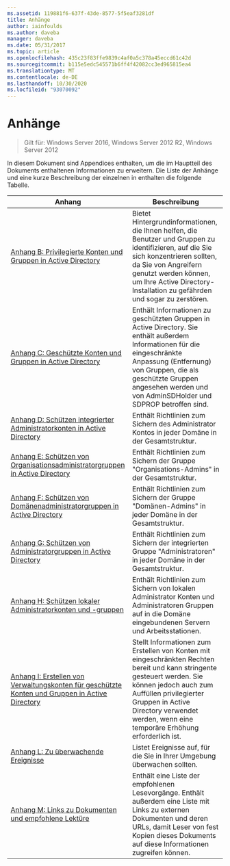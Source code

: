 ```yaml
---
ms.assetid: 119881f6-637f-43de-8577-5f5eaf3281df
title: Anhänge
author: iainfoulds
ms.author: daveba
manager: daveba
ms.date: 05/31/2017
ms.topic: article
ms.openlocfilehash: 435c23f83ffe9839c4af0a5c378a45eccd61c42d
ms.sourcegitcommit: b115e5edc545571b6ff4f42082cc3ed965815ea4
ms.translationtype: MT
ms.contentlocale: de-DE
ms.lasthandoff: 10/30/2020
ms.locfileid: "93070092"
---
```

# <a name="appendices"></a>Anhänge

>Gilt für: Windows Server 2016, Windows Server 2012 R2, Windows Server 2012

In diesem Dokument sind Appendices enthalten, um die im Hauptteil des Dokuments enthaltenen Informationen zu erweitern. Die Liste der Anhänge und eine kurze Beschreibung der einzelnen in enthalten die folgende Tabelle.


|**Anhang**|**Beschreibung**|
| --- | --- |
|[Anhang B: Privilegierte Konten und Gruppen in Active Directory](../../../ad-ds/plan/security-best-practices/Appendix-B--Privileged-Accounts-and-Groups-in-Active-Directory.md)|Bietet Hintergrundinformationen, die Ihnen helfen, die Benutzer und Gruppen zu identifizieren, auf die Sie sich konzentrieren sollten, da Sie von Angreifern genutzt werden können, um Ihre Active Directory-Installation zu gefährden und sogar zu zerstören.|
|[Anhang C: Geschützte Konten und Gruppen in Active Directory](../../../ad-ds/plan/security-best-practices/Appendix-C--Protected-Accounts-and-Groups-in-Active-Directory.md)|Enthält Informationen zu geschützten Gruppen in Active Directory. Sie enthält außerdem Informationen für die eingeschränkte Anpassung (Entfernung) von Gruppen, die als geschützte Gruppen angesehen werden und von AdminSDHolder und SDPROP betroffen sind.|
|[Anhang D: Schützen integrierter Administratorkonten in Active Directory](../../../ad-ds/plan/security-best-practices/Appendix-D--Securing-Built-In-Administrator-Accounts-in-Active-Directory.md)|Enthält Richtlinien zum Sichern des Administrator Kontos in jeder Domäne in der Gesamtstruktur.|
|[Anhang E: Schützen von Organisationsadministratorgruppen in Active Directory](../../../ad-ds/plan/security-best-practices/Appendix-E--Securing-Enterprise-Admins-Groups-in-Active-Directory.md)|Enthält Richtlinien zum Sichern der Gruppe "Organisations-Admins" in der Gesamtstruktur.|
|[Anhang F: Schützen von Domänenadministratorgruppen in Active Directory](../../../ad-ds/plan/security-best-practices/Appendix-F--Securing-Domain-Admins-Groups-in-Active-Directory.md)|Enthält Richtlinien zum Sichern der Gruppe "Domänen-Admins" in jeder Domäne in der Gesamtstruktur.|
|[Anhang G: Schützen von Administratorgruppen in Active Directory](../../../ad-ds/plan/security-best-practices/Appendix-G--Securing-Administrators-Groups-in-Active-Directory.md)|Enthält Richtlinien zum Sichern der integrierten Gruppe "Administratoren" in jeder Domäne in der Gesamtstruktur.|
|[Anhang H: Schützen lokaler Administratorkonten und -gruppen](../../../ad-ds/plan/security-best-practices/Appendix-H--Securing-Local-Administrator-Accounts-and-Groups.md)|Enthält Richtlinien zum Sichern von lokalen Administrator Konten und Administratoren Gruppen auf in die Domäne eingebundenen Servern und Arbeitsstationen.|
|[Anhang I: Erstellen von Verwaltungskonten für geschützte Konten und Gruppen in Active Directory](../../../ad-ds/manage/component-updates/Appendix-I--Creating-Management-Accounts-for-Protected-Accounts-and-Groups-in-Active-Directory.md)|Stellt Informationen zum Erstellen von Konten mit eingeschränkten Rechten bereit und kann stringente gesteuert werden. Sie können jedoch auch zum Auffüllen privilegierter Gruppen in Active Directory verwendet werden, wenn eine temporäre Erhöhung erforderlich ist.|
|[Anhang L: Zu überwachende Ereignisse](../../../ad-ds/plan/Appendix-L--Events-to-Monitor.md)|Listet Ereignisse auf, für die Sie in Ihrer Umgebung überwachen sollten.|
|[Anhang M: Links zu Dokumenten und empfohlene Lektüre](../../../ad-ds/manage/Appendix-M--Document-Links-and-Recommended-Reading.md)|Enthält eine Liste der empfohlenen Lesevorgänge. Enthält außerdem eine Liste mit Links zu externen Dokumenten und deren URLs, damit Leser von fest Kopien dieses Dokuments auf diese Informationen zugreifen können.|



